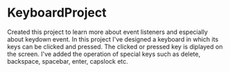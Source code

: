 # KeyboardProject

Created this project to learn more about event listeners and especially about keydown event.
In this project I've designed a keyboard in which its keys can be clicked and pressed.
The clicked or pressed key is diplayed on the screen. I've added the operation of special keys such as delete, backspace, spacebar, enter, capslock etc.
